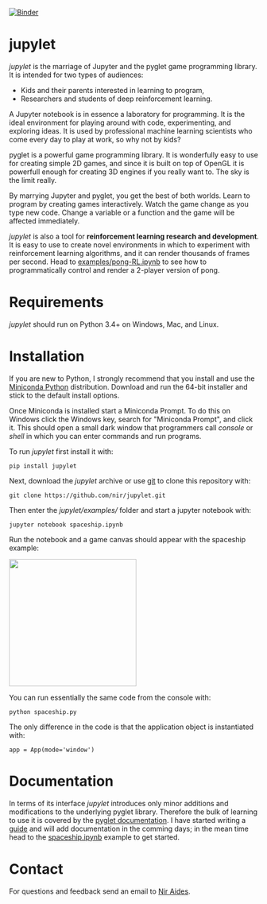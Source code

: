 [![Binder](https://mybinder.org/badge_logo.svg)](https://mybinder.org/v2/gh/nir/jupylet/master?filepath=examples%2Fspaceship.ipynb)

# jupylet

_jupylet_ is the marriage of Jupyter and the pyglet game programming library. It is intended for two types of audiences:
* Kids and their parents interested in learning to program, 
* Researchers and students of deep reinforcement learning.

A Jupyter notebook is in essence a laboratory for programming. It is the ideal environment for playing around with code, experimenting, and exploring ideas. It is used by professional machine learning scientists who come every day to play at work, so why not by kids?

pyglet is a powerful game programming library. It is wonderfully easy to use for creating simple 2D games, and since it is built on top of OpenGL it is powerfull enough for creating 3D engines if you really want to. The sky is the limit really.

By marrying Jupyter and pyglet, you get the best of both worlds. Learn to program by creating games interactively. Watch the game change as you type new code. Change a variable or a function and the game will be affected immediately. 

_jupylet_ is also a tool for **reinforcement learning research and development**. It is easy to use to create novel environments in which to experiment with reinforcement learning algorithms, and it can render thousands of frames per second. Head to [examples/pong-RL.ipynb](https://github.com/nir/jupylet/blob/master/examples/pong-RL.ipynb) to see how to programmatically control and render a 2-player version of pong.

# Requirements

_jupylet_ should run on Python 3.4+ on Windows, Mac, and Linux.

# Installation

If you are new to Python, I strongly recommend that you install and use the [Miniconda Python](https://docs.conda.io/en/latest/miniconda.html) distribution. Download and run the 64-bit installer and stick to the default install options.

Once Miniconda is installed start a Miniconda Prompt. To do this on Windows click the Windows key, search for "Miniconda Prompt", and click it. This should open a small dark window that programmers call _console_ or _shell_ in which you can enter commands and run programs.

To run _jupylet_ first install it with:

    pip install jupylet

Next, download the _jupylet_ archive or use [git](https://git-scm.com/) to clone this repository with:

    git clone https://github.com/nir/jupylet.git

Then enter the _jupylet/examples/_ folder and start a jupyter notebook with:

    jupyter notebook spaceship.ipynb

Run the notebook and a game canvas should appear with the spaceship example:

<img src="https://raw.githubusercontent.com/nir/jupylet/master/docs/images/spaceship.gif" width="256" height="256" />

You can run essentially the same code from the console with:

    python spaceship.py

The only difference in the code is that the application object is instantiated with:

    app = App(mode='window')

# Documentation

In terms of its interface _jupylet_ introduces only minor additions and modifications to the underlying pyglet library. Therefore the bulk of learning to use it is covered by the [pyglet documentation](https://pyglet.readthedocs.io/en/stable/). I have started writing a [guide](https://jupylet.readthedocs.io/en/latest/) and will add documentation in the comming days; in the mean time head to the [spaceship.ipynb](https://github.com/nir/jupylet/blob/master/examples/spaceship.ipynb) example to get started. 

# Contact

For questions and feedback send an email to [Nir Aides](mailto:nir@winpdb.org).
